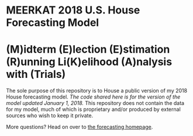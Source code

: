 # MEERKAT 2018 U.S. House Forecasting Model
# (M)idterm (E)lection (E)stimation (R)unning Li(K)elihood (A)nalysis with (Trials)


The sole purpose of this repository is to House a public version of my 2018 House forecasting model. *The code shared here is for the version of the model updated January 1, 2018.* This repository does not contain the data for my model, much of which is proprietary and/or produced by external sources who wish to keep it private. 

More questions? Head on over to [the forecasting homepage](http://www.thecrosstab.com/2018-midterms-forecast/).

